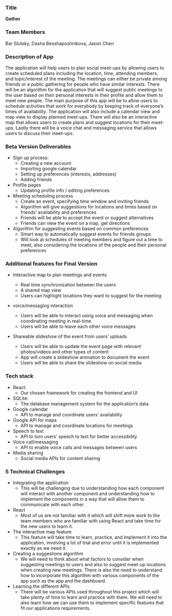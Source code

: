 ### Title 
**Gather**

### Team Members
Bar Slutsky, Dasha Besshaposhnikova, Jason Chen

### Description of App
The application will help users to plan social meet-ups by allowing users to create scheduled plans including the location, time, attending members, and topic/interest of the meeting. The meetings can either be private among friends or a public gathering for people who have similar interests. There will be an algorithm for the application that will suggest public meetings to the user based on their personal interests in their profile and allow them to meet new people. The main purpose of this app will be to allow users to schedule activities that work for everybody by keeping track of everyone’s times of availability. The application will also include a calendar view and map view to display planned meet-ups. There will also be an interactive map that allows users to create plans and suggest locations for their meet-ups. Lastly there will be a voice chat and messaging service that allows users to discuss their meet-ups.

### Beta Version Deliverables
* Sign up process:
   * Creating a new account
   * Importing google calendar
   * Setting up preferences (interests, addresses)
   * Adding friends
* Profile pages
   * Updating profile info / editing preferences
* Meeting scheduling process
   * Create an event, specifying time window and inviting friends
   * Algorithm will give suggestions for locations and times based on friends’ availability and preferences
   * Friends will be able to accept the event or suggest alternatives
   * Friends can view the event on a map, get directions
* Algorithm for suggesting events based on common preferences
   * Smart way to automatically suggest events for friends groups
   * Will look at schedules of meeting members and figure out a time to meet, also considering the locations of the people and      their personal preferences


### Additional features for Final Version
* Interactive map to plan meetings and events
   * Real time synchronization between the users
   * A shared map view
   * Users can highlight locations they want to suggest for the meeting

* voice/messaging interaction 
   * Users will be able to interact using voice and messaging when coordinating meeting in real-time
   * Users will be able to leave each other voice messages

* Shareable slideshow of the event from users’ uploads
   * Users will be able to update the event page with relevant photos/videos and other types of content
   * App will create a slideshow animation to document the event
   * Users will be able to share the slideshow on social media


### Tech stack
* React:
   * Our chosen framework for creating the frontend and UI
* SQLite:
   * The database management system for the application’s data
* Google calendar
   * API to manage and coordinate users’ availability
* Google API for maps
   * API to manage and coordinate locations for meetings
* Speech to text
   * API to turn users’ speech to text for better accessibility
* Voice call/messaging
   * API to enable voice calls and messages between users
* Media sharing
   * Social media APIs for content sharing




### 5 Technical Challenges
* Integrating the application 
   * This will be challenging due to understanding how each component will interact with another component and understanding      how to implement the components in a way that will allow them to communicate with each other.
* React 
   * Most of us are not familiar with it which will shift more work to the team members who are familiar with using React and      take time for the new users to learn it.
* The interactive map feature
   * This feature will take time to learn, practice, and implement it into the application, involving a lot of trial and error      until it is implemented exactly as we need it.
* Creating a suggestions algorithm 
   * We will need to think about what factors to consider when suggesting meetings to users and also to suggest meet-up            locations when creating new meetings. There is also the need to understand how to incorporate this algorithm with various      components of the app such as the app and the dashboard.
* Learning the different APIs 
   * There will be various APIs used throughout this project which will take plenty of time to learn and practice with them.        We will need to also learn how we can use them to implement specific features that fit our applications requirements.


